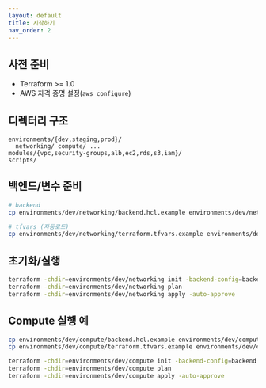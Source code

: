```yaml
---
layout: default
title: 시작하기
nav_order: 2
---
```


## 사전 준비
- Terraform >= 1.0
- AWS 자격 증명 설정(`aws configure`)

## 디렉터리 구조
```text
environments/{dev,staging,prod}/
  networking/ compute/ ...
modules/{vpc,security-groups,alb,ec2,rds,s3,iam}/
scripts/
```

## 백엔드/변수 준비
```bash
# backend
cp environments/dev/networking/backend.hcl.example environments/dev/networking/backend.hcl

# tfvars (자동로드)
cp environments/dev/networking/terraform.tfvars.example environments/dev/networking/terraform.tfvars
```

## 초기화/실행
```bash
terraform -chdir=environments/dev/networking init -backend-config=backend.hcl
terraform -chdir=environments/dev/networking plan
terraform -chdir=environments/dev/networking apply -auto-approve
```

## Compute 실행 예
```bash
cp environments/dev/compute/backend.hcl.example environments/dev/compute/backend.hcl
cp environments/dev/compute/terraform.tfvars.example environments/dev/compute/terraform.tfvars

terraform -chdir=environments/dev/compute init -backend-config=backend.hcl
terraform -chdir=environments/dev/compute plan
terraform -chdir=environments/dev/compute apply -auto-approve
```

